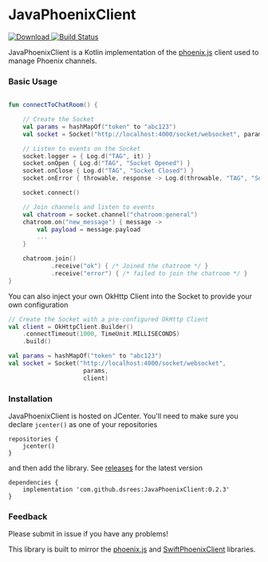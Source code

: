 # JavaPhoenixClient

[ ![Download](https://api.bintray.com/packages/drees/java-phoenix-client/JavaPhoenixClient/images/download.svg) ](https://bintray.com/drees/java-phoenix-client/JavaPhoenixClient/_latestVersion)
[![Build Status](https://travis-ci.com/dsrees/JavaPhoenixClient.svg?branch=master)](https://travis-ci.com/dsrees/JavaPhoenixClient)


JavaPhoenixClient is a Kotlin implementation of the [phoenix.js](https://hexdocs.pm/phoenix/js/) client used to manage Phoenix channels.


### Basic Usage

```kotlin

fun connectToChatRoom() {

    // Create the Socket
    val params = hashMapOf("token" to "abc123")
    val socket = Socket("http://localhost:4000/socket/websocket", params)

    // Listen to events on the Socket
    socket.logger = { Log.d("TAG", it) }
    socket.onOpen { Log.d("TAG", "Socket Opened") }
    socket.onClose { Log.d("TAG", "Socket Closed") }
    socket.onError { throwable, response -> Log.d(throwable, "TAG", "Socket Error ${response?.code}") }

    socket.connect()

    // Join channels and listen to events
    val chatroom = socket.channel("chatroom:general")
    chatroom.on("new_message") { message ->
        val payload = message.payload
        ...
    }

    chatroom.join()
            .receive("ok") { /* Joined the chatroom */ }
            .receive("error") { /* failed to join the chatroom */ }
}
```

You can also inject your own OkHttp Client into the Socket to provide your own configuration
```kotlin
// Create the Socket with a pre-configured OkHttp Client
val client = OkHttpClient.Builder()
    .connectTimeout(1000, TimeUnit.MILLISECONDS)
    .build()

val params = hashMapOf("token" to "abc123")
val socket = Socket("http://localhost:4000/socket/websocket",
                     params,
                     client)
```


### Installation

JavaPhoenixClient is hosted on JCenter. You'll need to make sure you declare `jcenter()` as one of your repositories

```
repositories {
    jcenter()
}
```

and then add the library. See [releases](https://github.com/dsrees/JavaPhoenixClient/releases) for the latest version
```$xslt
dependencies {
    implementation 'com.github.dsrees:JavaPhoenixClient:0.2.3'
}
```


### Feedback
Please submit in issue if you have any problems!


This library is built to mirror the [phoenix.js](https://hexdocs.pm/phoenix/js/) and [SwiftPhoenixClient](https://github.com/davidstump/SwiftPhoenixClient) libraries.
